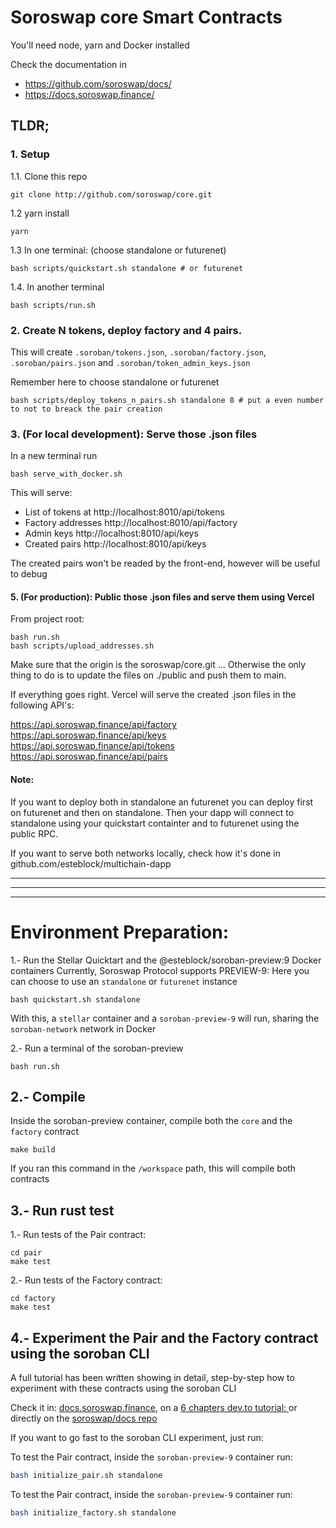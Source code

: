 # Soroswap core Smart Contracts
You'll need node, yarn and Docker installed


Check the documentation in
- https://github.com/soroswap/docs/
- https://docs.soroswap.finance/

## TLDR;
### 1. Setup 
1.1. Clone this repo
```
git clone http://github.com/soroswap/core.git
```
1.2 yarn install
```
yarn 
```
1.3 In one terminal: (choose standalone or futurenet)
```
bash scripts/quickstart.sh standalone # or futurenet
```
1.4. In another terminal
```
bash scripts/run.sh
```

### 2. Create N tokens, deploy factory and 4 pairs.

This will create `.soroban/tokens.json`, `.soroban/factory.json`, `.soroban/pairs.json` and `.soroban/token_admin_keys.json`

Remember here to choose standalone or futurenet
```
bash scripts/deploy_tokens_n_pairs.sh standalone 8 # put a even number to not to breack the pair creation
```

### 3. (For local development): Serve those .json files 

In a new terminal run

```
bash serve_with_docker.sh
```
This will serve:
- List of tokens at http://localhost:8010/api/tokens
- Factory addresses http://localhost:8010/api/factory
- Admin keys http://localhost:8010/api/keys
- Created pairs http://localhost:8010/api/keys

The created pairs won't be readed by the front-end, however will be useful to debug

#### 5. (For production): Public those .json files and serve them using Vercel
From project root:
```
bash run.sh
bash scripts/upload_addresses.sh
```
Make sure that the origin is the soroswap/core.git ... Otherwise the only thing to do is to update the files on ./public and push them to main.

If everything goes right. Vercel will serve the created .json files in the following API's:

https://api.soroswap.finance/api/factory
https://api.soroswap.finance/api/keys
https://api.soroswap.finance/api/tokens
https://api.soroswap.finance/api/pairs


#### Note:
If you want to deploy both in standalone an futurenet you can deploy first on futurenet and then on standalone. Then your dapp will connect to standalone using your quickstart containter and to futurenet using the public RPC.

If you want to serve both networks locally, check how it's done in github.com/esteblock/multichain-dapp

____
____
____


# Environment Preparation:
 
1.- Run the Stellar Quicktart and the @esteblock/soroban-preview:9 Docker containers
Currently, Soroswap Protocol supports PREVIEW-9:
Here you can choose to use an `standalone` or `futurenet` instance 
```
bash quickstart.sh standalone
```
With this, a `stellar` container and a `soroban-preview-9` will run, sharing the `soroban-network` network in Docker

2.- Run a terminal of the soroban-preview
```
bash run.sh
```

## 2.- Compile
Inside the soroban-preview container, compile both the `core` and the `factory` contract
```
make build
```
If you ran this command in the `/workspace` path, this will compile both contracts

## 3.- Run rust test
1.- Run tests of the Pair contract:
```
cd pair
make test
```
2.- Run tests of the Factory contract:
```
cd factory
make test
```

## 4.- Experiment the Pair and the Factory contract using the soroban CLI

A full tutorial has been written showing in detail, step-by-step how to experiment with these contracts using the soroban CLI

Check it in: [docs.soroswap.finance](https://docs.soroswap.finance/), on a [6 chapters dev.to tutorial: ](https://dev.to/esteblock/series/22986) or directly on the [soroswap/docs repo](https://github.com/soroswap/docs)

If you want to go fast to the soroban CLI experiment, just run:

To test the Pair contract, inside the `soroban-preview-9` container run:
```bash
bash initialize_pair.sh standalone
```

To test the Pair contract, inside the `soroban-preview-9` container run:
```bash
bash initialize_factory.sh standalone
```
